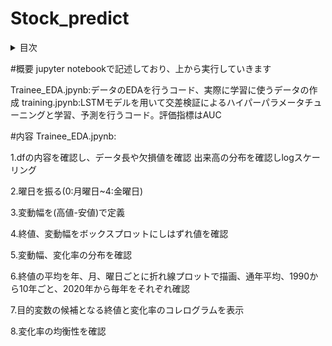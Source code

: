 # Stock_predict

<details>
<summary>目次</summary>

* 概要
* 内容
</details>

#概要
jupyter notebookで記述しており、上から実行していきます

Trainee_EDA.jpynb:データのEDAを行うコード、実際に学習に使うデータの作成
training.jpynb:LSTMモデルを用いて交差検証によるハイパーパラメータチューニングと学習、予測を行うコード。評価指標はAUC


#内容
Trainee_EDA.jpynb:

  1.dfの内容を確認し、データ長や欠損値を確認
    出来高の分布を確認しlogスケーリング

  2.曜日を振る(0:月曜日~4:金曜日)
  
  3.変動幅を(高値-安値)で定義

  4.終値、変動幅をボックスプロットにしはずれ値を確認

  5.変動幅、変化率の分布を確認

  6.終値の平均を年、月、曜日ごとに折れ線プロットで描画、通年平均、1990から10年ごと、2020年から毎年をそれぞれ確認

  7.目的変数の候補となる終値と変化率のコレログラムを表示

  8.変化率の均衡性を確認

